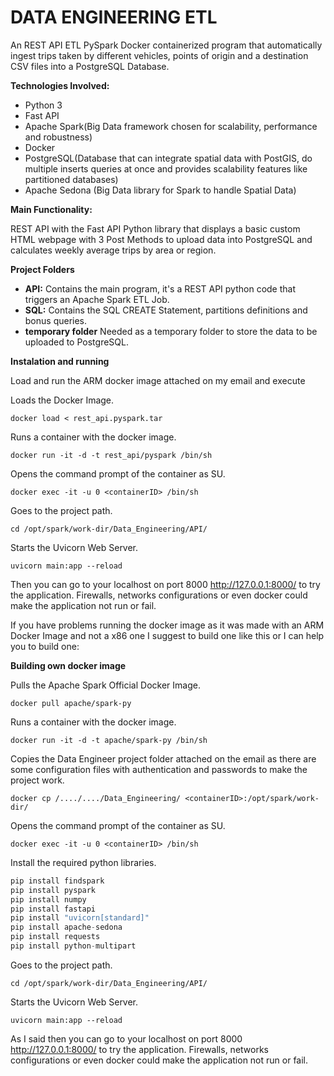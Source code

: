 # DATA ENGINEERING ETL
An REST API ETL PySpark Docker containerized program that automatically ingest trips taken by different vehicles, points of origin and a destination CSV files into a PostgreSQL Database.

**Technologies Involved:** 
- Python 3
- Fast API
- Apache Spark(Big Data framework chosen for scalability, performance and robustness)
- Docker
- PostgreSQL(Database that can integrate spatial data with PostGIS, do multiple inserts queries at once and provides scalability features like partitioned databases)
- Apache Sedona (Big Data library for Spark to handle Spatial Data)

**Main Functionality:**

REST API with the Fast API Python library that displays a basic custom HTML webpage with 3 Post Methods to upload data into PostgreSQL and calculates weekly average trips by area or region.

**Project Folders**
- **API:** Contains the main  program, it's a REST API python code that triggers an Apache Spark ETL Job. 
- **SQL:** Contains the SQL CREATE Statement, partitions definitions and bonus queries.
- **temporary folder** Needed as a temporary folder to store the data to be uploaded to PostgreSQL.

**Instalation and running**

Load and run the ARM docker image attached on my email and execute


Loads the Docker Image.
```shell
docker load < rest_api.pyspark.tar
```

Runs a container with the docker image.
```shell
docker run -it -d -t rest_api/pyspark /bin/sh 
```

Opens the command prompt of the container as SU.
```shell
docker exec -it -u 0 <containerID> /bin/sh 
```

Goes to the project path.
```shell
cd /opt/spark/work-dir/Data_Engineering/API/
```
Starts the Uvicorn Web Server.
```shell
uvicorn main:app --reload
```

Then you can go to your localhost on port 8000 http://127.0.0.1:8000/ to try the application. Firewalls, networks configurations or even docker could make the application not run or fail.

If you have problems running the docker image as it was made with an ARM Docker Image and not a x86 one I suggest to build one like this or I can help you to build one: 

**Building own docker image**

Pulls the Apache Spark Official Docker Image.
```shell
docker pull apache/spark-py
```
Runs a container with the docker image.
```shell
docker run -it -d -t apache/spark-py /bin/sh 
```
Copies the Data Engineer project folder attached on the email as there are some configuration files with authentication and passwords to make the project work.
```shell
docker cp /..../..../Data_Engineering/ <containerID>:/opt/spark/work-dir/
```
Opens the command prompt of the container as SU.
```shell
docker exec -it -u 0 <containerID> /bin/sh 
```
Install the required python libraries.
```python
pip install findspark
pip install pyspark
pip install numpy
pip install fastapi
pip install "uvicorn[standard]"
pip install apache-sedona
pip install requests
pip install python-multipart
```
Goes to the project path.
```shell
cd /opt/spark/work-dir/Data_Engineering/API/
```
Starts the Uvicorn Web Server.
```shell
uvicorn main:app --reload
```

As I said then you can go to your localhost on port 8000 http://127.0.0.1:8000/ to try the application. Firewalls, networks configurations or even docker could make the application not run or fail.

